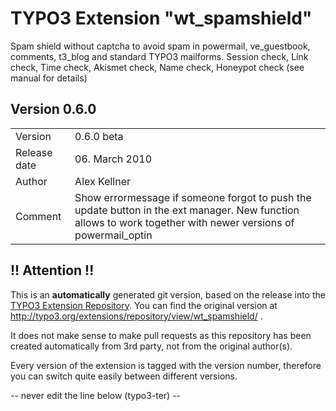 # TYPO3 Extension "wt_spamshield"
Spam shield without captcha to avoid spam in powermail, ve_guestbook, comments, t3_blog and standard TYPO3 mailforms. Session check, Link check, Time check, Akismet check, Name check, Honeypot check (see manual for details)

## Version 0.6.0




<table>
	<tr><td>Version</td><td>0.6.0 beta</td></tr>
	<tr><td>Release date</td><td>06. March 2010</td></tr>
	<tr><td>Author</td><td>Alex Kellner</td></tr>
	<tr><td>Comment</td><td>Show errormessage if someone forgot to push the update button in the ext manager. New function allows to work together with newer versions of powermail_optin</td></tr>
</table>

## !! Attention !!
This is an **automatically** generated git version, based on the release into the [TYPO3 Extension Repository](http://www.typo3.org/extensions/).
You can find the original version at http://typo3.org/extensions/repository/view/wt_spamshield/ .

It does not make sense to make pull requests as this repository has been created automatically from 3rd party, not from the original author(s).

Every version of the extension is tagged with the version number, therefore you can switch quite easily between different versions.


-- never edit the line below (typo3-ter) --